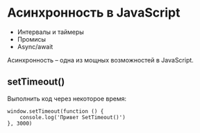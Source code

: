 # Асинхронность в JavaScript

* Интервалы и таймеры
* Промисы
* Async/await

Асинхронность &ndash; одна из мощных возможностей в JavaScript.

## setTimeout()
Выполнить код через некоторое время:

    window.setTimeout(function () {
        console.log('Привет SetTimeout()')
    }, 3000)
